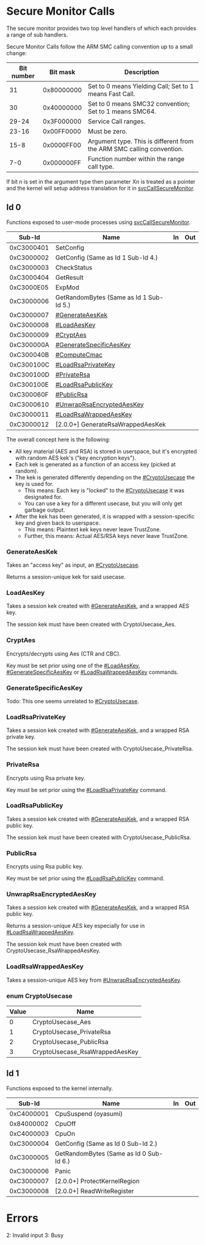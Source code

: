 # Secure Monitor Calls

The secure monitor provides two top level handlers of which each
provides a range of sub handlers.

Secure Monitor Calls follow the ARM SMC calling convention up to a small
change:

| Bit number | Bit mask   | Description                                                           |
| ---------- | ---------- | --------------------------------------------------------------------- |
| 31         | 0x80000000 | Set to 0 means Yielding Call; Set to 1 means Fast Call.               |
| 30         | 0x40000000 | Set to 0 means SMC32 convention; Set to 1 means SMC64.                |
| 29-24      | 0x3F000000 | Service Call ranges.                                                  |
| 23-16      | 0x00FF0000 | Must be zero.                                                         |
| 15-8       | 0x0000FF00 | Argument type. This is different from the ARM SMC calling convention. |
| 7-0        | 0x000000FF | Function number within the range call type.                           |

If bit *n* is set in the argument type then parameter X*n* is treated as
a pointer and the kernel will setup address translation for it in
[svcCallSecureMonitor](SVC#svcCallSecureMonitor.md##svcCallSecureMonitor "wikilink").

## Id 0

Functions exposed to user-mode processes using
[svcCallSecureMonitor](SVC.md "wikilink").

| Sub-Id     | Name                                                               | In | Out |
| ---------- | ------------------------------------------------------------------ | -- | --- |
| 0xC3000401 | SetConfig                                                          |    |     |
| 0xC3000002 | GetConfig (Same as Id 1 Sub-Id 4.)                                 |    |     |
| 0xC3000003 | CheckStatus                                                        |    |     |
| 0xC3000404 | GetResult                                                          |    |     |
| 0xC3000E05 | ExpMod                                                             |    |     |
| 0xC3000006 | GetRandomBytes (Same as Id 1 Sub-Id 5.)                            |    |     |
| 0xC3000007 | [\#GenerateAesKek](#GenerateAesKek "wikilink")                     |    |     |
| 0xC3000008 | [\#LoadAesKey](#LoadAesKey "wikilink")                             |    |     |
| 0xC3000009 | [\#CryptAes](#CryptAes "wikilink")                                 |    |     |
| 0xC300000A | [\#GenerateSpecificAesKey](#GenerateSpecificAesKey "wikilink")     |    |     |
| 0xC300040B | [\#ComputeCmac](#ComputeCmac "wikilink")                           |    |     |
| 0xC300100C | [\#LoadRsaPrivateKey](#LoadRsaPrivateKey "wikilink")               |    |     |
| 0xC300100D | [\#PrivateRsa](#PrivateRsa "wikilink")                             |    |     |
| 0xC300100E | [\#LoadRsaPublicKey](#LoadRsaPublicKey "wikilink")                 |    |     |
| 0xC300060F | [\#PublicRsa](#PublicRsa "wikilink")                               |    |     |
| 0xC3000610 | [\#UnwrapRsaEncryptedAesKey](#UnwrapRsaEncryptedAesKey "wikilink") |    |     |
| 0xC3000011 | [\#LoadRsaWrappedAesKey](#LoadRsaWrappedAesKey "wikilink")         |    |     |
| 0xC3000012 | \[2.0.0+\] GenerateRsaWrappedAesKek                                |    |     |

The overall concept here is the following:

  - All key material (AES and RSA) is stored in userspace, but it's
    encrypted with random AES kek's ("key encryption keys").
  - Each kek is generated as a function of an access key (picked at
    random).
  - The kek is generated differently depending on the
    [\#CryptoUsecase](#CryptoUsecase "wikilink") the key is used for.
      - This means: Each key is "locked" to the
        [\#CryptoUsecase](#CryptoUsecase "wikilink") it was designated
        for.
      - You can use a key for a different usecase, but you will only get
        garbage output.
  - After the kek has been generated, it is wrapped with a
    session-specific key and given back to userspace.
      - This means: Plaintext kek keys never leave TrustZone.
      - Further, this means: Actual AES/RSA keys never leave TrustZone.

### GenerateAesKek

Takes an "access key" as input, an
[\#CryptoUsecase](#CryptoUsecase "wikilink").

Returns a session-unique kek for said usecase.

### LoadAesKey

Takes a session kek created with
[\#GenerateAesKek](#GenerateAesKek "wikilink"), and a wrapped AES key.

The session kek must have been created with CryptoUsecase\_Aes.

### CryptAes

Encrypts/decrypts using Aes (CTR and CBC).

Key must be set prior using one of the
[\#LoadAesKey](#LoadAesKey "wikilink"),
[\#GenerateSpecificAesKey](#GenerateSpecificAesKey "wikilink") or
[\#LoadRsaWrappedAesKey](#LoadRsaWrappedAesKey "wikilink") commands.

### GenerateSpecificAesKey

Todo: This one seems unrelated to
[\#CryptoUsecase](#CryptoUsecase "wikilink").

### LoadRsaPrivateKey

Takes a session kek created with
[\#GenerateAesKek](#GenerateAesKek "wikilink"), and a wrapped RSA
private key.

The session kek must have been created with CryptoUsecase\_PrivateRsa.

### PrivateRsa

Encrypts using Rsa private key.

Key must be set prior using the
[\#LoadRsaPrivateKey](#LoadRsaPrivateKey "wikilink") command.

### LoadRsaPublicKey

Takes a session kek created with
[\#GenerateAesKek](#GenerateAesKek "wikilink"), and a wrapped RSA public
key.

The session kek must have been created with CryptoUsecase\_PublicRsa.

### PublicRsa

Encrypts using Rsa public key.

Key must be set prior using the
[\#LoadRsaPublicKey](#LoadRsaPublicKey "wikilink") command.

### UnwrapRsaEncryptedAesKey

Takes a session kek created with
[\#GenerateAesKek](#GenerateAesKek "wikilink"), and a wrapped RSA public
key.

Returns a session-unique AES key especially for use in
[\#LoadRsaWrappedAesKey](#LoadRsaWrappedAesKey "wikilink").

The session kek must have been created with
CryptoUsecase\_RsaWrappedAesKey.

### LoadRsaWrappedAesKey

Takes a session-unique AES key from
[\#UnwrapRsaEncryptedAesKey](#UnwrapRsaEncryptedAesKey "wikilink").

### enum CryptoUsecase

| Value | Name                            |
| ----- | ------------------------------- |
| 0     | CryptoUsecase\_Aes              |
| 1     | CryptoUsecase\_PrivateRsa       |
| 2     | CryptoUsecase\_PublicRsa        |
| 3     | CryptoUsecase\_RsaWrappedAesKey |

## Id 1

Functions exposed to the kernel internally.

| Sub-Id     | Name                                    | In | Out |
| ---------- | --------------------------------------- | -- | --- |
| 0xC4000001 | CpuSuspend (oyasumi)                    |    |     |
| 0x84000002 | CpuOff                                  |    |     |
| 0xC4000003 | CpuOn                                   |    |     |
| 0xC3000004 | GetConfig (Same as Id 0 Sub-Id 2.)      |    |     |
| 0xC3000005 | GetRandomBytes (Same as Id 0 Sub-Id 6.) |    |     |
| 0xC3000006 | Panic                                   |    |     |
| 0xC3000007 | \[2.0.0+\] ProtectKernelRegion          |    |     |
| 0xC3000008 | \[2.0.0+\] ReadWriteRegister            |    |     |

# Errors

2: Invalid input 3: Busy
